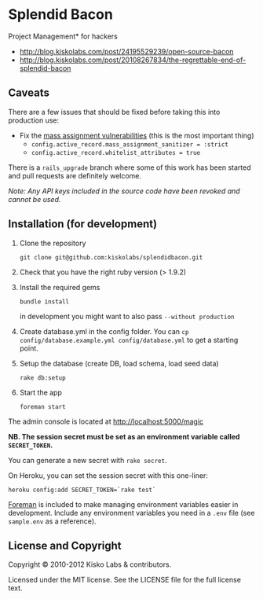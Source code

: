 # Splendid Bacon

Project Management* for hackers

* <http://blog.kiskolabs.com/post/24195529239/open-source-bacon>
* <http://blog.kiskolabs.com/post/20108267834/the-regrettable-end-of-splendid-bacon>

## Caveats

There are a few issues that should be fixed before taking this into production use:

* Fix the [mass assignment vulnerabilities](http://guides.rubyonrails.org/security.html#mass-assignment) (this is the most important thing)
  * `config.active_record.mass_assignment_sanitizer = :strict`
  * `config.active_record.whitelist_attributes = true`

There is a `rails_upgrade` branch where some of this work has been started and pull requests are definitely welcome.

*Note: Any API keys included in the source code have been revoked and cannot be used.*

## Installation (for development)

1. Clone the repository

    `git clone git@github.com:kiskolabs/splendidbacon.git`

2. Check that you have the right ruby version (> 1.9.2)

3. Install the required gems

    `bundle install`

    in development you might want to also pass `--without production`

4. Create database.yml in the config folder. You can `cp config/database.example.yml config/database.yml` to get a starting point.

5. Setup the database (create DB, load schema, load seed data)

    `rake db:setup`

6. Start the app

    `foreman start`

The admin console is located at <http://localhost:5000/magic>

**NB. The session secret must be set as an environment variable called `SECRET_TOKEN`.**

You can generate a new secret with `rake secret`.

On Heroku, you can set the session secret with this one-liner:

    heroku config:add SECRET_TOKEN=`rake test`

[Foreman](http://ddollar.github.com/foreman/) is included to make managing environment variables easier in development. Include any environment variables you need in a `.env` file (see `sample.env` as a reference).

## License and Copyright

Copyright © 2010-2012 Kisko Labs & contributors.

Licensed under the MIT license. See the LICENSE file for the full license text.
